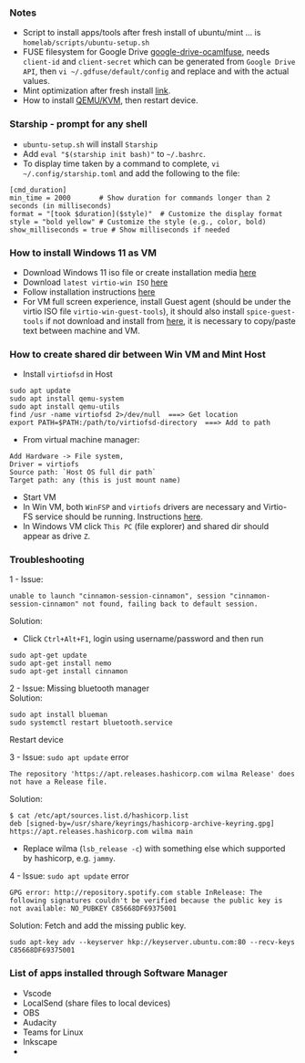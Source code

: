 ### Notes
- Script to install apps/tools after fresh install of ubuntu/mint ... is `homelab/scripts/ubuntu-setup.sh`
- FUSE filesystem for Google Drive [google-drive-ocamlfuse](https://github.com/astrada/google-drive-ocamlfuse?tab=readme-ov-file#usage), needs `client-id` and `client-secret` which can be generated from `Google Drive API`, then `vi ~/.gdfuse/default/config` and replace <client-id> and <client-secret> with the actual values.
- Mint optimization after fresh install [link](https://www.youtube.com/watch?v=kV8Hu54zhbA).
- How to install [QEMU/KVM](https://forums.linuxmint.com/viewtopic.php?t=428069), then restart device.

### Starship - prompt for any shell
- `ubuntu-setup.sh` will install `Starship`
- Add `eval "$(starship init bash)"` to `~/.bashrc`.
- To display time taken by a command to complete, `vi ~/.config/starship.toml` and add the following to the file:
```
[cmd_duration]
min_time = 2000       # Show duration for commands longer than 2 seconds (in milliseconds)
format = "[took $duration]($style)"  # Customize the display format
style = "bold yellow" # Customize the style (e.g., color, bold)
show_milliseconds = true # Show milliseconds if needed
```

### How to install Windows 11 as VM
- Download Windows 11 iso file or create installation media [here](https://www.microsoft.com/en-us/software-download/windows11)
- Download `latest virtio-win ISO` [here](https://github.com/virtio-win/virtio-win-pkg-scripts?tab=readme-ov-file#downloads)
- Follow installation instructions [here](https://www.youtube.com/watch?v=WmFpwpW6Xko)
- For VM full screen experience, install Guest agent (should be under the virtio ISO file `virtio-win-guest-tools`), it should also install `spice-guest-tools` if not download and install from [here](https://www.spice-space.org/download/windows/spice-guest-tools/spice-guest-tools-latest.exe), it is necessary to copy/paste text between machine and VM.

### How to create shared dir between Win VM and Mint Host
- Install `virtiofsd` in Host
```
sudo apt update
sudo apt install qemu-system
sudo apt install qemu-utils
find /usr -name virtiofsd 2>/dev/null  ===> Get location 
export PATH=$PATH:/path/to/virtiofsd-directory  ===> Add to path
```
- From virtual machine manager:
```
Add Hardware -> File system, 
Driver = virtiofs
Source path: `Host OS full dir path` 
Target path: any (this is just mount name)
```
- Start VM 
- In Win VM, both `WinFSP` and `virtiofs` drivers are necessary and Virtio-FS service should be running. Instructions [here](https://github.com/virtio-win/kvm-guest-drivers-windows/wiki/Virtiofs:-Shared-file-system#guest).
- In Windows VM click `This PC` (file explorer) and shared dir should appear as drive `Z`. 

### Troubleshooting
1 - 
Issue:
```
unable to launch "cinnamon-session-cinnamon", session "cinnamon-session-cinnamon" not found, failing back to default session.
```
Solution:
- Click `Ctrl+Alt+F1`, login using username/password and then run
```
sudo apt-get update
sudo apt-get install nemo
sudo apt-get install cinnamon
```

2 - Issue: Missing bluetooth manager  
Solution: 
```
sudo apt install blueman
sudo systemctl restart bluetooth.service
```
Restart device

3 - Issue: `sudo apt update` error
```
The repository 'https://apt.releases.hashicorp.com wilma Release' does not have a Release file.
```
Solution:
```
$ cat /etc/apt/sources.list.d/hashicorp.list
deb [signed-by=/usr/share/keyrings/hashicorp-archive-keyring.gpg]     https://apt.releases.hashicorp.com wilma main
```
- Replace wilma (`lsb_release -c`) with something else which supported by hashicorp, e.g. `jammy`.  

4 - Issue: `sudo apt update` error
```
GPG error: http://repository.spotify.com stable InRelease: The following signatures couldn't be verified because the public key is not available: NO_PUBKEY C85668DF69375001
```
Solution: Fetch and add the missing public key.
```
sudo apt-key adv --keyserver hkp://keyserver.ubuntu.com:80 --recv-keys C85668DF69375001
```
### List of apps installed through Software Manager
- Vscode  
- LocalSend (share files to local devices)  
- OBS  
- Audacity  
- Teams for Linux  
- Inkscape  
- 